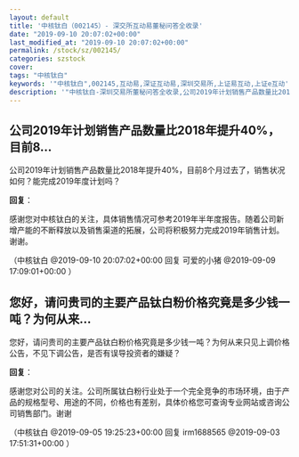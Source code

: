 ```yaml
---
layout: default
title: '中核钛白（002145）- 深交所互动易董秘问答全收录'
date: "2019-09-10 20:07:02+00:00"
last_modified_at: "2019-09-10 20:07:02+00:00"
permalink: /stock/sz/002145/
categories: szstock
cover: 
tags: "中核钛白"
keywords: '"中核钛白",002145,互动易,深证互动易,深圳交易所,上证易互动,上证e互动'
description: '"中核钛白-深圳交易所董秘问答全收录,公司2019年计划销售产品数量比2018年提升40%，目前8个月过去了，销售状况如何？能完成2019年度计划吗？"'
---
```


## 公司2019年计划销售产品数量比2018年提升40%，目前8...

公司2019年计划销售产品数量比2018年提升40%，目前8个月过去了，销售状况如何？能完成2019年度计划吗？

**回复**：

感谢您对中核钛白的关注，具体销售情况可参考2019年半年度报告。随着公司新增产能的不断释放以及销售渠道的拓展，公司将积极努力完成2019年销售计划。谢谢。 

（中核钛白  @2019-09-10 20:07:02+00:00 回复 可爱的小猪  @2019-09-09 17:09:01+00:00 ）

## 您好，请问贵司的主要产品钛白粉价格究竟是多少钱一吨？为何从来...

您好，请问贵司的主要产品钛白粉价格究竟是多少钱一吨？为何从来只见上调价格公告，不见下调公告，是否有误导投资者的嫌疑？

**回复**：

感谢您对公司的关注。公司所属钛白粉行业处于一个完全竞争的市场环境，由于产品的规格型号、用途的不同，价格也有差别，具体价格您可查询专业网站或咨询公司销售部门。谢谢 

（中核钛白  @2019-09-05 19:25:23+00:00 回复 irm1688565  @2019-09-03 17:51:31+00:00 ）


